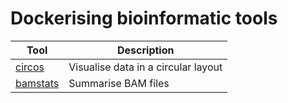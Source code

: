 Dockerising bioinformatic tools
===============================

| Tool                                         | Description                                 |
|----------------------------------------------|---------------------------------------------|
| [circos](http://circos.ca/)                  | Visualise data in a circular layout         |
| [bamstats](http://bamstats.sourceforge.net/) | Summarise BAM files                         |
